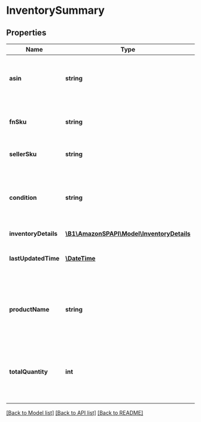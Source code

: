 # InventorySummary

## Properties
Name | Type | Description | Notes
------------ | ------------- | ------------- | -------------
**asin** | **string** | The Amazon Standard Identification Number (ASIN) of an item. | [optional] 
**fnSku** | **string** | Amazon&#39;s fulfillment network SKU identifier. | [optional] 
**sellerSku** | **string** | The seller SKU of the item. | [optional] 
**condition** | **string** | The condition of the item as described by the seller (for example, New Item). | [optional] 
**inventoryDetails** | [**\B1\AmazonSPAPI\Model\InventoryDetails**](InventoryDetails.md) |  | [optional] 
**lastUpdatedTime** | [**\DateTime**](\DateTime.md) | The date and time that any quantity was last updated. | [optional] 
**productName** | **string** | The localized language product title of the item within the specific marketplace. | [optional] 
**totalQuantity** | **int** | The total number of units in an inbound shipment or in Amazon fulfillment centers. | [optional] 

[[Back to Model list]](../README.md#documentation-for-models) [[Back to API list]](../README.md#documentation-for-api-endpoints) [[Back to README]](../README.md)


